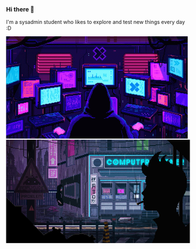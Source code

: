 ### Hi there 👋

I'm a sysadmin student who likes to explore and test new things every day :D

![pixels_neon](./pixels-neon.gif)
![street](./street.gif)

